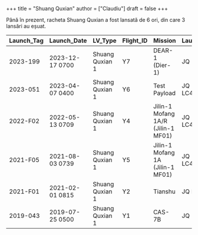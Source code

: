 +++
title = "Shuang Quxian"
author = ["Claudiu"]
draft = false
+++

Până în prezent, racheta Shuang Quxian a fost lansată de 6 ori, din care 3 lansări au eșuat.

| Launch_Tag | Launch_Date     | LV_Type         | Flight_ID | Mission                            | Launch_Site | Country | Outcome |
|------------|-----------------|-----------------|-----------|------------------------------------|-------------|---------|---------|
| 2023-199   | 2023-12-17 0700 | Shuang Quxian 1 | Y7        | DEAR-1 (Dier-1)                    | JQ          | CN      | S       |
| 2023-051   | 2023-04-07 0400 | Shuang Quxian 1 | Y6        | Test Payload                       | JQ LC43/95B | CN      | S       |
| 2022-F02   | 2022-05-13 0709 | Shuang Quxian 1 | Y4        | Jilin-1 Mofang 1A/R (Jilin-1 MF01) | JQ LC43/95B | CN      | F       |
| 2021-F05   | 2021-08-03 0739 | Shuang Quxian 1 | Y5        | Jilin-1 Mofang 1A (Jilin-1 MF01)   | JQ LC43/95B | CN      | F       |
| 2021-F01   | 2021-02-01 0815 | Shuang Quxian 1 | Y2        | Tianshu                            | JQ LC43/95  | CN      | F       |
| 2019-043   | 2019-07-25 0500 | Shuang Quxian 1 | Y1        | CAS-7B                             | JQ          | CN      | S       |
